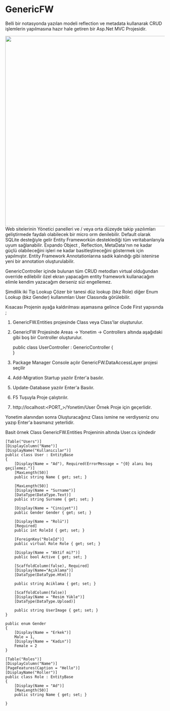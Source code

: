 # GenericFW
Belli bir notasyonda yazılan modeli reflection ve metadata kullanarak CRUD işlemlerin yapılmasına hazır hale getiren bir Asp.Net MVC Projesidir.

<img src="http://keremvaris.com/image/fw.png" width="600" height="600"/>
Web sitelerinin Yönetici panelleri ve / veya orta düzeyde takip
yazılımları geliştirmede faydalı olabilecek bir micro orm denilebilir. Default
olarak SQLite desteğiyle gelir Entity Frameworkün desteklediği tüm
veritabanlarıyla uyum sağlanabilir. Expando Object , Reflection,
MetaData'nın ne kadar güçlü olabileceğini işleri ne kadar
basitleştireceğini göstermek için yapılmıştır. Entity Framework Annotationlarına 
sadık kalındığı gibi istenirse yeni bir annotation oluşturulabilir.

GenericController içinde bulunan tüm CRUD metodları virtual olduğundan override edilebilir 
özel ekran yapacağım entity framework kullanacağım elimle kendim yazacağım derseniz sizi engellemez.

Şimdilik iki Tip Lookup Çözer bir tanesi düz lookup (bkz Role) diğer Enum Lookup (bkz Gender) kullanımları User Classında görülebilir.


Kısacası Projenin ayağa kaldırılması aşamasına gelince Code First yapısında ;

1. GenericFW.Entities projesinde Class veya Class'lar oluşturulur.
2. GenericFW Projesinde Areas -> Yonetim -> Controllers altında aşağıdaki gibi  boş bir Controller oluşturulur.


    public class UserController : GenericController<User>
    {        
    }


3. Package Manager Console açılır GenericFW.DataAccessLayer projesi seçilir
4. Add-Migration Startup yazılır Enter'a basılır.
5. Update-Database yazılır Enter'a Basılır. 
6. F5 Tuşuyla Proje çalıştırılır.
7. http://localhost:<PORT_>/Yonetim/User Örnek Proje için geçerlidir. 

Yonetim alanından sonra Oluşturacağınız Class ismine ne verdiyseniz onu yazıp Enter'a basmanız yeterlidir.

Basit örnek Class GenericFW.Entities Projeninin altında User.cs içindedir


    [Table("Users")]
    [DisplayColumn("Name")]
    [DisplayName("Kullanıcılar")]
    public class User : EntityBase
    {
        [Display(Name = "Ad"), Required(ErrorMessage = "{0} alanı boş geçilemez.")]
        [MaxLength(50)]
        public string Name { get; set; }

        [MaxLength(50)]
        [Display(Name = "Surname")]
        [DataType(DataType.Text)]
        public string Surname { get; set; }

        [Display(Name = "Cinsiyet")]
        public Gender Gender { get; set; }

        [Display(Name = "Rolü")]
        [Required]
        public int RoleId { get; set; }

        [ForeignKey("RoleId")]
        public virtual Role Role { get; set; }

        [Display(Name = "Aktif mi?")]
        public bool Active { get; set; }

        [ScaffoldColumn(false), Required]
        [Display(Name="Açıklama")]
        [DataType(DataType.Html)]

        public string Aciklama { get; set; }

        [ScaffoldColumn(false)]
        [Display(Name = "Resim Yükle")]
        [DataType(DataType.Upload)]

        public string UserImage { get; set; }
    }

    public enum Gender
    {
        [Display(Name = "Erkek")]
        Male = 1,
        [Display(Name = "Kadın")]
        Female = 2
    }

    [Table("Roles")]
    [DisplayColumn("Name")]
    [PageFeatures(Caption = "Hello")]
    [DisplayName("Roller")]
    public class Role : EntityBase
    {
        [Display(Name = "Ad")]
        [MaxLength(50)]
        public string Name { get; set; }

    }
